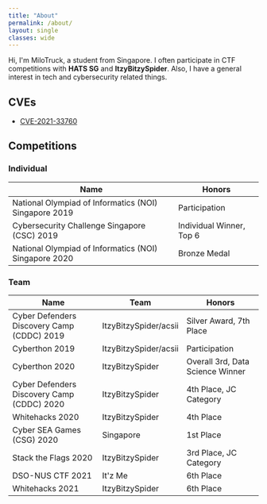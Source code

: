 ```yaml
---
title: "About"
permalink: /about/
layout: single
classes: wide
---
```


Hi, I'm MiloTruck, a student from Singapore. I often participate in CTF competitions with **HATS SG** and **ItzyBitzySpider**. Also, I have a general interest in tech and cybersecurity related things.

## CVEs

* [CVE-2021-33760](/blog/CVE-2021-33760)

## Competitions

### Individual   

| Name                                                  | Honors                   	|
|-------------------------------------------------------|--------------------------	|
| National Olympiad of Informatics (NOI) Singapore 2019 | Participation            	|
| Cybersecurity Challenge Singapore (CSC) 2019          | Individual Winner, Top 6 	|
| National Olympiad of Informatics (NOI) Singapore 2020 | Bronze Medal            	| 


### Team   

| Name                                       | Team                  | Honors                           |
|--------------------------------------------|-----------------------|----------------------------------|
| Cyber Defenders Discovery Camp (CDDC) 2019 | ItzyBitzySpider/acsii | Silver Award, 7th Place          |
| Cyberthon 2019                             | ItzyBitzySpider/acsii | Participation                    |
| Cyberthon 2020                             | ItzyBitzySpider       | Overall 3rd, Data Science Winner |
| Cyber Defenders Discovery Camp (CDDC) 2020 | ItzyBitzySpider       | 4th Place, JC Category           |
| Whitehacks 2020                            | ItzyBitzySpider       | 4th Place                        |
| Cyber SEA Games (CSG) 2020                 | Singapore             | 1st Place                        |
| Stack the Flags 2020                       | ItzyBitzySpider       | 3rd Place, JC Category           |
| DSO-NUS CTF 2021                           | It'z Me               | 6th Place                        |
| Whitehacks 2021                            | ItzyBitzySpider       | 6th Place                        |
